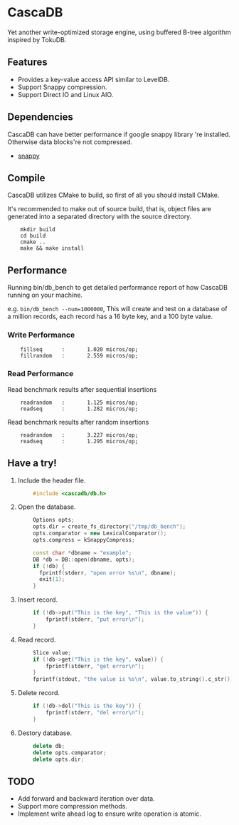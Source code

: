 CascaDB
=======

Yet another write-optimized storage engine, using buffered B-tree algorithm inspired by TokuDB.

## Features
* Provides a key-value access API similar to LevelDB.
* Support Snappy compression.
* Support Direct IO and Linux AIO.

## Dependencies
CascaDB can have better performance if google snappy library 're installed. Otherwise
data blocks're not compressed.

* [snappy](http://code.google.com/p/snappy/)

## Compile
CascaDB utilizes CMake to build, so first of all you should install CMake.

It's recommended to make out of source build, that is, object files are generated into a separated directory with the source directory.

        mkdir build
        cd build
        cmake ..
        make && make install

## Performance

Running bin/db_bench to get detailed performance report of how CascaDB running on your machine.

e.g. `bin/db_bench --num=1000000`, This will create and test on a database of a million records, each record has a 16 byte key, and a 100 byte value.

### Write Performance
        fillseq      :       1.020 micros/op;                 
        fillrandom   :       2.559 micros/op;                 

### Read Performance
Read benchmark results after sequential insertions

        readrandom   :       1.125 micros/op;                 
        readseq      :       1.282 micros/op;      

Read benchmark results after random insertions

        readrandom   :       3.227 micros/op;                 
        readseq      :       1.295 micros/op;                 

## Have a try!

1. Include the header file.

```c++
        #include <cascadb/db.h>
```

2. Open the database.

```c++
        Options opts;
        opts.dir = create_fs_directory("/tmp/db_bench");
        opts.comparator = new LexicalComparator();
        opts.compress = kSnappyCompress;

        const char *dbname = "example";
        DB *db = DB::open(dbname, opts);
        if (!db) {
          fprintf(stderr, "open error %s\n", dbname);
          exit(1);
        }
```

3. Insert record.

```c++
        if (!db->put("This is the key", "This is the value")) {
            fprintf(stderr, "put error\n");
        }
```

4. Read record.

```c++
        Slice value;
        if (!db->get("This is the key", value)) {
            fprintf(stderr, "get error\n");
        }
        fprintf(stdout, "the value is %s\n", value.to_string().c_str());
```

5. Delete record.

```c++
        if (!db->del("This is the key")) {
            fprintf(stderr, "del error\n");
        }
```

6. Destory database.

```c++
        delete db;
        delete opts.comparator;
        delete opts.dir;
```

## TODO
* Add forward and backward iteration over data.
* Support more compression methods.
* Implement write ahead log to ensure write operation is atomic.